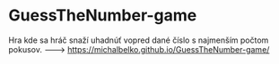 # GuessTheNumber-game
Hra kde sa hráč snaží uhadnúť vopred dané číslo s najmenším počtom pokusov. ---> https://michalbelko.github.io/GuessTheNumber-game/
